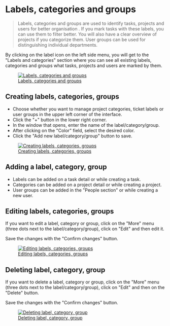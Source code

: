 # Labels, categories and groups

> Labels, categories and groups are used to identify tasks, projects and users for better organisation . If you mark tasks with these labels, you can use them to filter better. You will also have a clear overview of projects if you categorize them. User groups can be used for distinguishing individual departments.

By clicking on the label icon on the left side menu, you will get to the "Labels and categories" section where you can see all existing labels, categories and groups what tasks, projects and users are marked by them.

<figure>
	<a href="../../assets/images/labels-and-categories.jpg" title="Labels, categories and groups" class="glightbox">
		<img loading="lazy" src="../../assets/images/labels-and-categories.jpg" alt="Labels, categories and groups" />
		<figcaption>Labels, categories and groups</figcaption>
	</a>
</figure>

## Creating labels, categories, groups

- Choose whether you want to manage project categories, ticket labels or user groups in the upper left corner of the interface.
- Click the "+" button in the lower right corner.
- In the window that opens, enter the name of the label/category/group.
- After clicking on the "Color" field, select the desired color.
- Click the "Add new label/category/group" button to save.

<figure>
	<a href="../../assets/images/labels-and-categories-create.jpg" title="Creating labels, categories, groups" class="glightbox">
		<img loading="lazy" src="../../assets/images/labels-and-categories-create.jpg" alt="Creating labels, categories, groups" />
		<figcaption>Creating labels, categories, groups</figcaption>
	</a>
</figure>

## Adding a label, category, group

- Labels can be added on a task detail or while creating a task.
- Categories can be added on a project detail or while creating a project.
- User groups can be added in the "People section" or while creating a new user.

## Editing labels, categories, groups
If you want to edit a label, category or group, click on the "More" menu (three dots next to the label/category/group), click on "Edit" and then edit it.

Save the changes with the "Confirm changes" button.

<figure>
	<a href="../../assets/images/labels-and-categories-edit.jpg" title="Editing labels, categories, groups" class="glightbox">
		<img loading="lazy" src="../../assets/images/labels-and-categories-edit.jpg" alt="Editing labels, categories, groups" />
		<figcaption>Editing labels, categories, groups</figcaption>
	</a>
</figure>

## Deleting label, category, group
If you want to delete a label, category or group, click on the "More" menu (three dots next to the label/category/group), click on "Edit" and then on the "Delete" button.

Save the changes with the "Confirm changes" button.

<figure>
	<a href="../../assets/images/labels-and-categories-delete.jpg" title="Deleting label, category, group" class="glightbox">
		<img loading="lazy" src="../../assets/images/labels-and-categories-delete.jpg" alt="Deleting label, category, group" />
		<figcaption>Deleting label, category, group</figcaption>
	</a>
</figure>